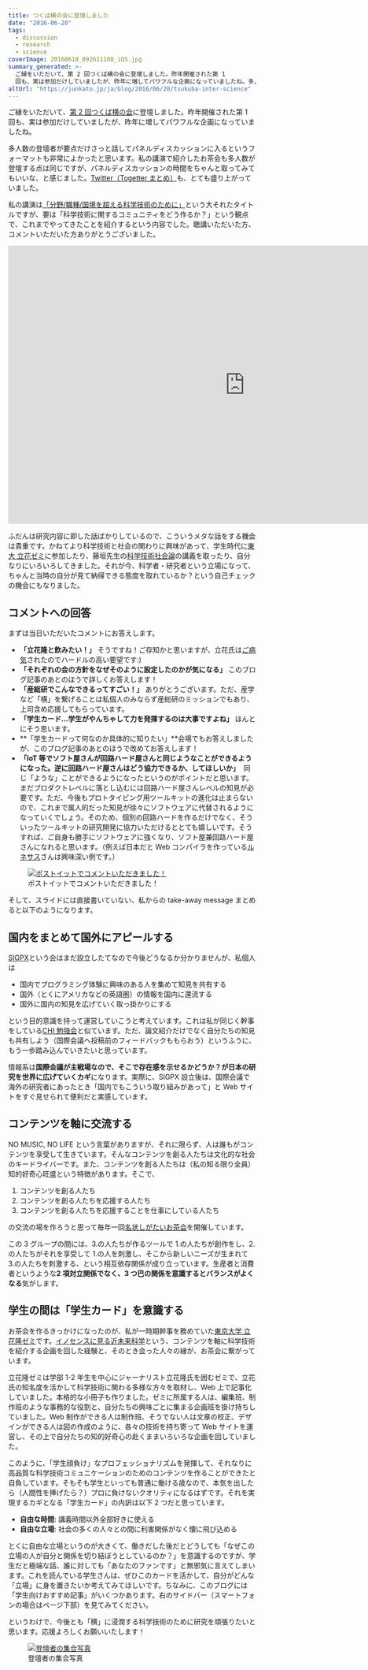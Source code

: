 ```yaml
---
title: つくば横の会に登壇しました
date: "2016-06-20"
tags:
  - discussion
  - research
  - science
coverImage: 20160618_092611188_iOS.jpg
summary_generated: >-
  ご縁をいただいて、第 2 回つくば横の会に登壇しました。昨年開催された第 1
  回も、実は参加だけしていましたが、昨年に増してパワフルな企画になっていましたね。多人数の登壇者が要点だけさっと話してパネルディスカッションに入るというフォーマットも非常によかったと思います。私の講...
altUrl: "https://junkato.jp/ja/blog/2016/06/20/tsukuba-inter-science"
---
```


ご縁をいただいて、[第 2 回つくば横の会](https://www.facebook.com/events/1061033313969417/)に登壇しました。昨年開催された第 1 回も、実は参加だけしていましたが、昨年に増してパワフルな企画になっていましたね。

多人数の登壇者が要点だけさっと話してパネルディスカッションに入るというフォーマットも非常によかったと思います。私の講演で紹介したお茶会も多人数が登壇する点は同じですが、パネルディスカッションの時間をちゃんと取ってみてもいいな、と感じました。[Twitter（Togetter まとめ）](http://togetter.com/li/989093)も、とても盛り上がっていました。

私の講演は[「分野/職種/国境を超える科学技術のために」](https://1drv.ms/p/s!An_6x27rFSmjku9_2ESoml2IzUqEag?e=MGJW2p)という大それたタイトルですが、要は「科学技術に関するコミュニティをどう作るか？」という観点で、これまでやってきたことを紹介するという内容でした。聴講いただいた方、コメントいただいた方ありがとうございました。

<div className="embed">
<iframe src="https://onedrive.live.com/embed?cid=A32915EB6EC7FA7F&amp;resid=A32915EB6EC7FA7F%21309247&amp;authkey=AJ9VTLADQw3Lu4o&amp;em=2&amp;wdAr=1.7777777777777777" width="962px" height="565px" frameBorder="0">これは、<a target="_blank" href="https://office.com/webapps">Office</a> の機能を利用した、<a target="_blank" href="https://office.com">Microsoft Office</a> の埋め込み型のプレゼンテーションです。</iframe>
</div>

ふだんは研究内容に即した話ばかりしているので、こういうメタな話をする機会は貴重です。かねてより科学技術と社会の関わりに興味があって、学生時代に[東大 立花ゼミ](http://sci.digitalmuseum.jp/site/tsemi.php)に参加したり、藤垣先生の[科学技術社会論](http://webpark1225.sakura.ne.jp/www/)の講義を取ったり、自分なりにいろいろしてきました。それが今、科学者・研究者という立場になって、ちゃんと当時の自分が見て納得できる態度を取れているか？という自己チェックの機会にもなりました。

## コメントへの回答

まずは当日いただいたコメントにお答えします。

- **「立花隆と飲みたい！」** そうですね！ご存知かと思いますが、立花氏は[ご病気](https://gansupport.jp/article/series/series13/3591.html)されたのでハードルの高い要望です:)
- **「それぞれの会の方針をなぜそのように設定したのかが気になる」** このブログ記事のあとのほうで詳しくお答えします！
- **「産総研でこんなできるってすごい！」** ありがとうございます。ただ、産学など「横」を繋げることは私個人のみならず産総研のミッションでもあり、上司含め応援してもらっています。
- **「学生カード…学生がやんちゃして力を発揮するのは大事ですよね」** ほんとにそう思います。
- **「学生カードって何なのか具体的に知りたい」**会場でもお答えしましたが、このブログ記事のあとのほうで改めてお答えします！
- **「IoT 等でソフト屋さんが回路ハード屋さんと同じようなことができるようになった。逆に回路ハード屋さんはどう協力できるか、してほしいか」**  同じ「ような」ことができるようになったというのがポイントだと思います。まだプロダクトレベルに落とし込むには回路ハード屋さんレベルの知見が必要です。ただ、今後もプロトタイピング用ツールキットの進化は止まらないので、これまで属人的だった知見が徐々にソフトウェアに代替されるようになっていくでしょう。そのため、個別の回路ハードを作るだけでなく、そういったツールキットの研究開発に協力いただけるととても嬉しいです。そうすれば、ご自身も勝手にソフトウェアに強くなり、ソフト屋兼回路ハード屋さんになれると思います。（例えば日本だと Web コンパイラを作っている[ルネサス](http://gadget.renesas.com/ja/)さんは興味深い例です。）

<figure>
  <a href="/images/20160618_092611188_iOS.jpg"><img src="/images/20160618_092611188_iOS-1024x768.jpg" alt="ポストイットでコメントいただきました！" /></a>
  <figcaption>ポストイットでコメントいただきました！</figcaption>
</figure>

そして、スライドには直接書いていない、私からの take-away message まとめると以下のようになります。

## 国内をまとめて国外にアピールする

[SIGPX](http://sigpx.org)という会はまだ設立したてなので今後どうなるか分かりませんが、私個人は

- 国内でプログラミング体験に興味のある人を集めて知見を共有する
- 国外（とくにアメリカなどの英語圏）の情報を国内に還流する
- 国外に国内の知見を広げていく取っ掛かりにする

という目的意識を持って運営していこうと考えています。これは私が同じく幹事をしている[CHI 勉強会](http://hci.tokyo/seminar/chi2016)と似ています。ただ、論文紹介だけでなく自分たちの知見も共有しよう（国際会議へ投稿前のフィードバックももらおう）というふうに、もう一歩踏み込んでいきたいと思っています。

情報系は**国際会議が主戦場なので、そこで存在感を示せるかどうか？が日本の研究を世界に広げていくカギ**になります。実際に、SIGPX 設立後は、国際会議で海外の研究者にあったとき「国内でもこういう取り組みがあって」と Web サイトをすぐ見せられて便利だと実感しています。

## コンテンツを軸に交流する

NO MUSIC, NO LIFE という言葉がありますが、それに限らず、人は誰もがコンテンツを享受して生きています。そんなコンテンツを創る人たちは文化的な社会のキードライバーです。また、コンテンツを創る人たちは（私の知る限り全員）知的好奇心旺盛という特徴があります。そこで、

1. コンテンツを創る人たち
2. コンテンツを創る人たちを応援する人たち
3. コンテンツを創る人たちを応援することを仕事にしている人たち

の交流の場を作ろうと思って毎年一回[名状しがたいお茶会](https://junkato.jp/ja/teaparty/)を開催しています。

この 3 グループの間には、3.の人たちが作るツールで 1.の人たちが創作をし、2.の人たちがそれを享受して 1.の人を刺激し、そこから新しいニーズが生まれて 3.の人たちを刺激する、という相互依存関係が成り立っています。生産者と消費者というような**2 項対立関係でなく、3 つ巴の関係を意識するとバランスがよくなる**気がします。

## 学生の間は「学生カード」を意識する

お茶会を作るきっかけになったのが、私が一時期幹事を務めていた[東京大学 立花隆ゼミ](http://sci.digitalmuseum.jp/site/tsemi.php)です。[イノセンスに見る近未来科学](http://sci.digitalmuseum.jp/project/gis/)という、コンテンツを軸に科学技術を紹介する企画を回した経験と、そのとき会った人々の縁が、お茶会に繋がっています。

立花隆ゼミは学部 1-2 年生を中心にジャーナリスト立花隆氏を囲むゼミで、立花氏の知名度を活かして科学技術に関わる多様な方々を取材し、Web 上で記事化していました。本格的な小冊子も作りました。ゼミに所属する人は、編集班、制作班のような事務的な役割と、自分たちの興味ごとに集まる企画班を掛け持ちしていました。Web 制作ができる人は制作班、そうでない人は文章の校正、デザインができる人は図の作成のように、各々の技術を持ち寄って Web サイトを運営し、その上で自分たちの知的好奇心の赴くままいろいろな企画を回していました。

このように、「学生顔負け」なプロフェッショナリズムを発揮して、それなりに高品質な科学技術コミュニケーションのためのコンテンツを作ることができたと自負しています。そもそも学生といっても普通に働ける歳なので、本気を出したら（人間性を捧げたら？）プロに負けないクオリティになるはずです。それを実現するカギとなる「学生カード」の内訳は以下 2 つだと思っています。

- **自由な時間**: 講義時間以外全部好きに使える
- **自由な立場**: 社会の多くの人々との間に利害関係がなく懐に飛び込める

とくに自由な立場というのが大きくて、働きだした後だとどうしても「なぜこの立場の人が自分と関係を切り結ぼうとしているのか？」を意識するのですが、学生だと極端な話、誰に対しても「あなたのファンです」と無邪気に言えてしまいます。これを読んでいる学生さんは、ぜひこのカードを活かして、自分がどんな「立場」に身を置きたいか考えてみてほしいです。ちなみに、このブログには「学生向けおすすめ記事」がいくつかあります。右のサイドバー（スマートフォンの場合はページ下部）を見てみてください。

というわけで、今後とも「横」に浸潤する科学技術のために研究を頑張りたいと思います。応援よろしくお願いいたします！

<figure>
  <a href="/images/13466306_794041484063999_3158244046916010744_n.jpg"><img src="/images/13466306_794041484063999_3158244046916010744_n.jpg" alt="登壇者の集合写真" /></a>
  <figcaption>登壇者の集合写真</figcaption>
</figure>
